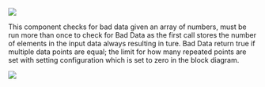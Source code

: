﻿
![](https://lh4.googleusercontent.com/nx9YOdtl4axUOs6ujjfGvq9OtzHp_B_aDzZsZ8jxhbBpUMzpZ0tCkiX3ltqunxfIaM-tZgMwicHAFPs4DzaoFFCXtDmz9sj254CeQkbQRo0hD18Lo42vQ-hhcphA90jsrQqQqo8f)

This component checks for bad data given an array of numbers, must be run more than once to check for Bad Data as the first call stores the number of elements in the input data always resulting in ture. Bad Data return true if multiple data points are equal; the limit for how many repeated points are set with setting configuration which is set to zero in the block diagram.

![](https://lh3.googleusercontent.com/q_4oWerGCjFD9HBuFn-qgUdjMZuZ0wx9N91JMYD-1GFp7cYn2lI9575rf8X91b4di8hZM7bLVLNXm82f1ur-Q5vQqa6gkWu_z8xSSEJopy1K06Vg1rHSxydhwc5YB0ci9P06veYu)
